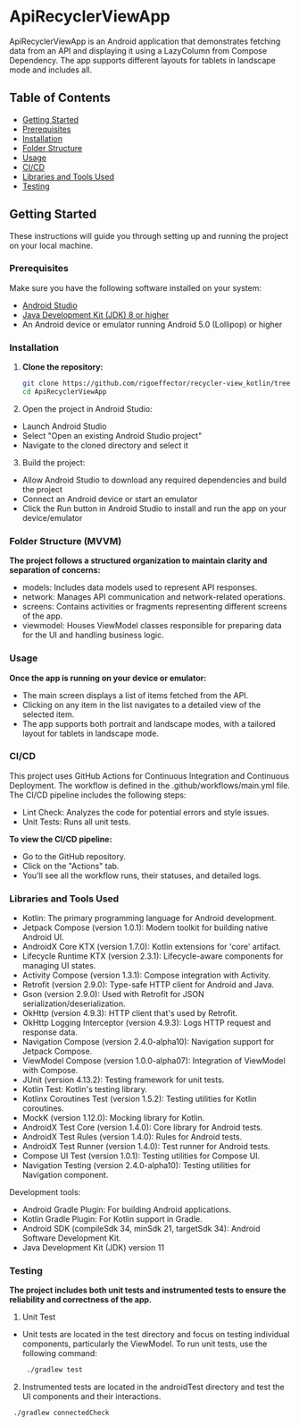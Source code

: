 # ApiRecyclerViewApp
ApiRecyclerViewApp is an Android application that demonstrates fetching data from an API and displaying it using a LazyColumn from Compose Dependency. The app supports different layouts for tablets in landscape mode and includes all.

## Table of Contents
- [Getting Started](#getting-started)
- [Prerequisites](#prerequisites)
- [Installation](#installation)
- [Folder Structure](#folder-structure)
- [Usage](#usage)
- [CI/CD](#cicd)
- [Libraries and Tools Used](#libraries-and-tools-used)
- [Testing](#testing)


## Getting Started
These instructions will guide you through setting up and running the project on your local machine.

### Prerequisites
Make sure you have the following software installed on your system:
- [Android Studio](https://developer.android.com/studio)
- [Java Development Kit (JDK) 8 or higher](https://www.oracle.com/java/technologies/javase-downloads.html)
- An Android device or emulator running Android 5.0 (Lollipop) or higher

### Installation
1. **Clone the repository:**
   ```bash
   git clone https://github.com/rigoeffector/recycler-view_kotlin/tree/dev
   cd ApiRecyclerViewApp
2. Open the project in Android Studio:

- Launch Android Studio
- Select "Open an existing Android Studio project"
- Navigate to the cloned directory and select it


3. Build the project:

- Allow Android Studio to download any required dependencies and build the project
- Connect an Android device or start an emulator
- Click the Run button in Android Studio to install and run the app on your device/emulator

### Folder Structure (MVVM)
**The project follows a structured organization to maintain clarity and separation of concerns:**

- models: Includes data models used to represent API responses.
- network: Manages API communication and network-related operations.
- screens: Contains activities or fragments representing different screens of the app.
- viewmodel: Houses ViewModel classes responsible for preparing data for the UI and handling business logic.

### Usage

**Once the app is running on your device or emulator:**

- The main screen displays a list of items fetched from the API.
- Clicking on any item in the list navigates to a detailed view of the selected item.
- The app supports both portrait and landscape modes, with a tailored layout for tablets in landscape mode.

### CI/CD

This project uses GitHub Actions for Continuous Integration and Continuous Deployment. The workflow is defined in the .github/workflows/main.yml file.
The CI/CD pipeline includes the following steps:

- Lint Check: Analyzes the code for potential errors and style issues.
- Unit Tests: Runs all unit tests.


**To view the CI/CD pipeline:**

- Go to the GitHub repository.
- Click on the "Actions" tab.
- You'll see all the workflow runs, their statuses, and detailed logs.

### Libraries and Tools Used

- Kotlin: The primary programming language for Android development.
- Jetpack Compose (version 1.0.1): Modern toolkit for building native Android UI.
- AndroidX Core KTX (version 1.7.0): Kotlin extensions for 'core' artifact.
- Lifecycle Runtime KTX (version 2.3.1): Lifecycle-aware components for managing UI states.
- Activity Compose (version 1.3.1): Compose integration with Activity.
- Retrofit (version 2.9.0): Type-safe HTTP client for Android and Java.
- Gson (version 2.9.0): Used with Retrofit for JSON serialization/deserialization.
- OkHttp (version 4.9.3): HTTP client that's used by Retrofit.
- OkHttp Logging Interceptor (version 4.9.3): Logs HTTP request and response data.
- Navigation Compose (version 2.4.0-alpha10): Navigation support for Jetpack Compose.
- ViewModel Compose (version 1.0.0-alpha07): Integration of ViewModel with Compose.
- JUnit (version 4.13.2): Testing framework for unit tests.
- Kotlin Test: Kotlin's testing library.
- Kotlinx Coroutines Test (version 1.5.2): Testing utilities for Kotlin coroutines.
- MockK (version 1.12.0): Mocking library for Kotlin.
- AndroidX Test Core (version 1.4.0): Core library for Android tests.
- AndroidX Test Rules (version 1.4.0): Rules for Android tests.
- AndroidX Test Runner (version 1.4.0): Test runner for Android tests.
- Compose UI Test (version 1.0.1): Testing utilities for Compose UI.
- Navigation Testing (version 2.4.0-alpha10): Testing utilities for Navigation component.

Development tools:
- Android Gradle Plugin: For building Android applications.
- Kotlin Gradle Plugin: For Kotlin support in Gradle.
- Android SDK (compileSdk 34, minSdk 21, targetSdk 34): Android Software Development Kit.
- Java Development Kit (JDK) version 11

### Testing

**The project includes both unit tests and instrumented tests to ensure the reliability and correctness of the app.**
1. Unit Test
- Unit tests are located in the test directory and focus on testing individual components, particularly the ViewModel.
  To run unit tests, use the following command:
  ```bash
   ./gradlew test

2. Instrumented tests are located in the androidTest directory and test the UI components and their interactions.

  ```bash
   ./gradlew connectedCheck

